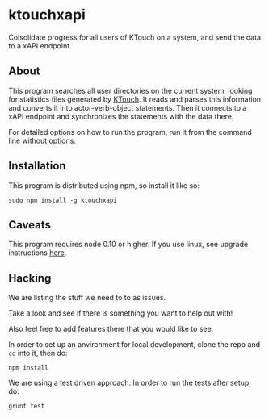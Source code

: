 ktouchxapi
==========

Colsolidate progress for all users of KTouch on a system, and send the data to a xAPI endpoint.

About
-----

This program searches all user directories on the current system, looking for statistics files
generated by [KTouch](http://edu.kde.org/applications/all/ktouch). It reads and parses this information and
converts it into actor-verb-object statements. Then it connects to a xAPI endpoint and synchronizes the statements
with the data there.

For detailed options on how to run the program, run it from the command line without options.

Installation
------------

This program is distributed using npm, so install it like so:

    sudo npm install -g ktouchxapi

Caveats
-------

This program requires node 0.10 or higher. If you use linux, see upgrade instructions [here](https://github.com/joyent/node/wiki/installing-node.js-via-package-manager).

Hacking
-------

We are listing the stuff we need to to as issues.

Take a look and see if there is something you want to help out with!

Also feel free to add features there that you would like to see.

In order to set up an anvironment for local development, clone the repo and `cd` into it, then do:

````
npm install
````

We are using a test driven approach. In order to run the tests after setup, do:

````
grunt test
````
